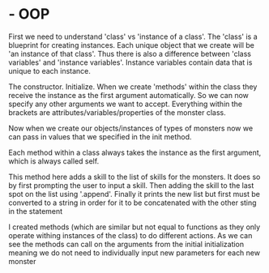 # - OOP

First we need to understand 'class' vs 'instance of a class'. The 'class' is a blueprint for creating instances. Each unique object that we
create will be 'an instance of that class'. Thus there is also a difference between 'class variables' and
'instance variables'. Instance variables contain data that is unique to each instance.

The constructor. Initialize. When we create 'methods' within the class they receive the instance as the first
argument automatically. So we can now specify any other arguments we want to accept. Everything within the
brackets are attributes/variables/properties of the monster class.

Now when we create our objects/instances of types of monsters now we can pass in values that we specified
in the init method.

Each method within a class always takes the instance as the first argument, which is always called self.

This method here adds a skill to the list of skills for the monsters. It does so by first prompting the user
to input a skill. Then adding the skill to the last spot on the list using '.append'. Finally it prints the new
list but first must be converted to a string in order for it to be concatenated with the other sting in the
statement

I created methods (which are similar but not equal to functions as they only operate withing instances of
the class) to do different actions. As we can see the methods can call on the arguments from the initial
initialization meaning we do not need to individually input new parameters for each new monster
